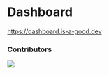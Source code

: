 # Dashboard
https://dashboard.is-a-good.dev

### Contributors
<a href="https://github.com/is-a-good-dev/dashboard/graphs/contributors">
  <img src="https://contrib.rocks/image?repo=is-a-good-dev/dashboard" />
</a>
